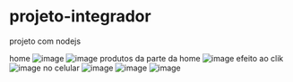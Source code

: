 # projeto-integrador
 projeto com nodejs
 
 home
![image](https://user-images.githubusercontent.com/77419047/143523872-da7231d6-4400-4be0-8d01-7c20b666fe1d.png)
![image](https://user-images.githubusercontent.com/77419047/142573050-c8bc2a2d-c905-40ae-a9a9-0bd0cb1984f0.png)
produtos da parte da home 
![image](https://user-images.githubusercontent.com/77419047/142573136-92353b75-f1b6-4fec-a0e1-ccbb9c61e65a.png)
efeito ao clik 
![image](https://user-images.githubusercontent.com/77419047/142573209-481ae288-67cd-49cb-b641-2003ca4c779a.png)
no celular
![image](https://user-images.githubusercontent.com/77419047/142573479-3ea3a7e9-114e-44c2-88b2-1c522a545044.png)
![image](https://user-images.githubusercontent.com/77419047/142573518-6deca223-ce7f-4ef0-872c-2b5685c85969.png)
![image](https://user-images.githubusercontent.com/77419047/142573539-444d236d-aa8c-486f-bc2b-4bbeaa836c7a.png)





